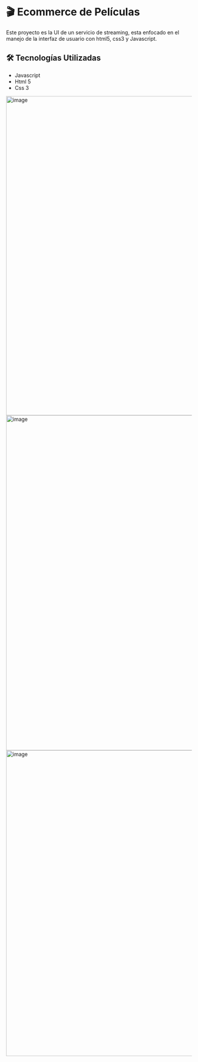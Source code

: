 # 🎬 Ecommerce de Películas

Este proyecto es la UI de un servicio de streaming, esta enfocado en el manejo de la interfaz de usuario con html5, css3 y Javascript.

## 🛠️ Tecnologías Utilizadas
- Javascript
- Html 5
- Css 3

<img width="1849" height="864" alt="image" src="https://github.com/user-attachments/assets/7c1dc16b-264e-49b3-b18b-5782bb3ed55e" />
<img width="1585" height="907" alt="image" src="https://github.com/user-attachments/assets/1b2d6aac-c318-412c-ac3e-1648a0f92a30" />
<img width="1793" height="828" alt="image" src="https://github.com/user-attachments/assets/fcb50d13-32a3-46c7-8591-21160f39cdac" />






